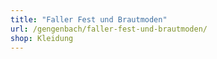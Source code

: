 ```yaml
---
title: "Faller Fest und Brautmoden"
url: /gengenbach/faller-fest-und-brautmoden/
shop: Kleidung
---
```

